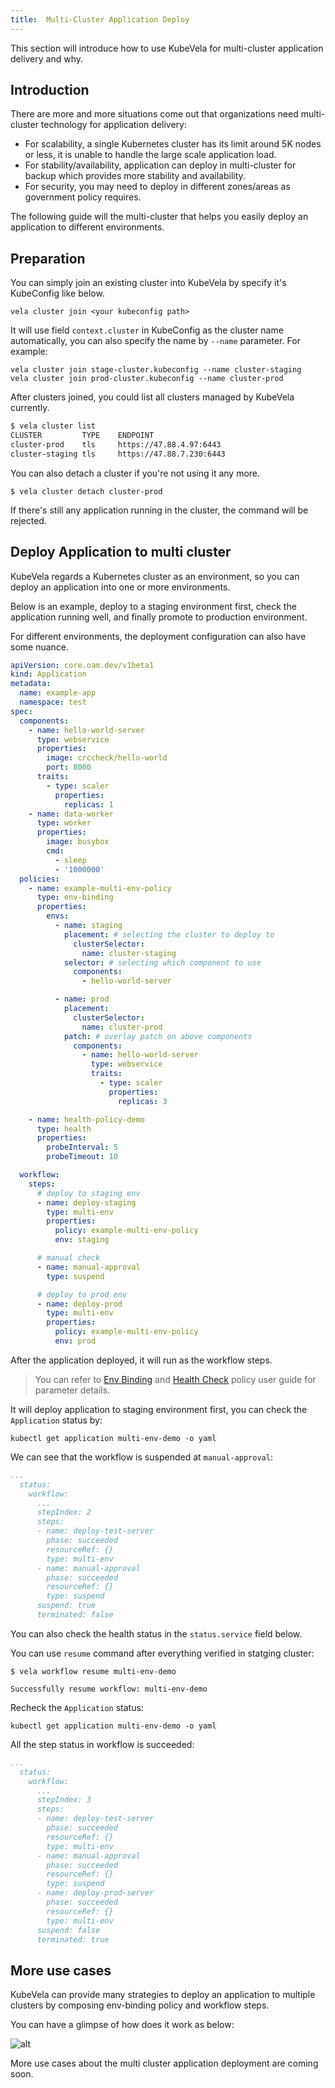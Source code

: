 ```yaml
---
title:  Multi-Cluster Application Deploy
---
```


This section will introduce how to use KubeVela for multi-cluster application delivery and why.

## Introduction

There are more and more situations come out that organizations need multi-cluster technology for application delivery:

* For scalability, a single Kubernetes cluster has its limit around 5K nodes or less, it is unable to handle the large scale application load.
* For stability/availability, application can deploy in multi-cluster for backup which provides more stability and availability.
* For security, you may need to deploy in different zones/areas as government policy requires.

The following guide will the multi-cluster that helps you easily deploy an application to different environments.

## Preparation

You can simply join an existing cluster into KubeVela by specify it's KubeConfig like below.

```shell script
vela cluster join <your kubeconfig path>
```

It will use field `context.cluster` in KubeConfig as the cluster name automatically,
you can also specify the name by `--name` parameter. For example:

```shell
vela cluster join stage-cluster.kubeconfig --name cluster-staging
vela cluster join prod-cluster.kubeconfig --name cluster-prod
```

After clusters joined, you could list all clusters managed by KubeVela currently.

```bash
$ vela cluster list
CLUSTER         TYPE    ENDPOINT                
cluster-prod    tls     https://47.88.4.97:6443 
cluster-staging tls     https://47.88.7.230:6443
```

You can also detach a cluster if you're not using it any more.

```shell script
$ vela cluster detach cluster-prod
```

If there's still any application running in the cluster, the command will be rejected.

## Deploy Application to multi cluster

KubeVela regards a Kubernetes cluster as an environment, so you can deploy an application into
one or more environments.

Below is an example, deploy to a staging environment first, check the application running well,
and finally promote to production environment.

For different environments, the deployment configuration can also have some nuance.

```yaml
apiVersion: core.oam.dev/v1beta1
kind: Application
metadata:
  name: example-app
  namespace: test
spec:
  components:
    - name: hello-world-server
      type: webservice
      properties:
        image: crccheck/hello-world
        port: 8000
      traits:
        - type: scaler
          properties:
            replicas: 1
    - name: data-worker
      type: worker
      properties:
        image: busybox
        cmd:
          - sleep
          - '1000000'
  policies:
    - name: example-multi-env-policy
      type: env-binding
      properties:
        envs:
          - name: staging
            placement: # selecting the cluster to deploy to
              clusterSelector:
                name: cluster-staging
            selector: # selecting which component to use
              components:
                - hello-world-server

          - name: prod
            placement:
              clusterSelector:
                name: cluster-prod
            patch: # overlay patch on above components
              components:
                - name: hello-world-server
                  type: webservice
                  traits:
                    - type: scaler
                      properties:
                        replicas: 3

    - name: health-policy-demo
      type: health
      properties:
        probeInterval: 5
        probeTimeout: 10

  workflow:
    steps:
      # deploy to staging env
      - name: deploy-staging
        type: multi-env
        properties:
          policy: example-multi-env-policy
          env: staging

      # manual check
      - name: manual-approval
        type: suspend

      # deploy to prod env
      - name: deploy-prod
        type: multi-env
        properties:
          policy: example-multi-env-policy
          env: prod
```

After the application deployed, it will run as the workflow steps.

> You can refer to [Env Binding](../end-user/policies/envbinding) and [Health Check](../end-user/policies/health) policy user guide for parameter details.

It will deploy application to staging environment first, you can check the `Application` status by:

```shell
kubectl get application multi-env-demo -o yaml
```

We can see that the workflow is suspended at `manual-approval`:

```yaml
...
  status:
    workflow:
      ...
      stepIndex: 2
      steps:
      - name: deploy-test-server
        phase: succeeded
        resourceRef: {}
        type: multi-env
      - name: manual-approval
        phase: succeeded
        resourceRef: {}
        type: suspend
      suspend: true
      terminated: false
```

You can also check the health status in the `status.service` field below.

You can use `resume` command after everything verified in statging cluster:

```shell
$ vela workflow resume multi-env-demo

Successfully resume workflow: multi-env-demo
```

Recheck the `Application` status:

```shell
kubectl get application multi-env-demo -o yaml
```

All the step status in workflow is succeeded:

```yaml
...
  status:
    workflow:
      ...
      stepIndex: 3
      steps:
      - name: deploy-test-server
        phase: succeeded
        resourceRef: {}
        type: multi-env
      - name: manual-approval
        phase: succeeded
        resourceRef: {}
        type: suspend
      - name: deploy-prod-server
        phase: succeeded
        resourceRef: {}
        type: multi-env
      suspend: false
      terminated: true
```

## More use cases

KubeVela can provide many strategies to deploy an application to multiple clusters by composing env-binding policy and workflow steps.

You can have a glimpse of how does it work as below:

![alt](../resources/workflow-multi-env.png)

More use cases about the multi cluster application deployment are coming soon.